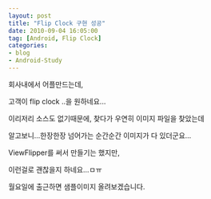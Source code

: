 ```yaml
---
layout: post
title: "Flip Clock 구현 성공"
date: 2010-09-04 16:05:00
tag: [Android, Flip Clock]
categories:
- blog
- Android-Study
---
```


회사내에서 어플만드는데,

고객이 flip clock ..을 원하네요...

이리저리 소스도 없기때문에, 찾다가 우연히 이미지 파일을 찾았는데

알고보니...한장한장 넘어가는 순간순간 이미지가 다 있더군요...

ViewFlipper를 써서 만들기는 했지만,

이런걸로 괜찮을지 하네요...ㅁㅠ

월요일에 출근하면 샘플이미지 올려보겠습니다.
